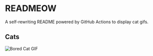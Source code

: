 # READMEOW

A self-rewriting README powered by GitHub Actions to display cat gifs.

## Cats

![Bored Cat GIF](https://media1.giphy.com/media/v1.Y2lkPTlhY2QwMmRheW8wdTcxN2s3b2Q5c3RleTFpOGs3OGp2MnlvazlyM3hhM2N4ZDF6cSZlcD12MV9naWZzX3NlYXJjaCZjdD1n/mlvseq9yvZhba/200.gif)
